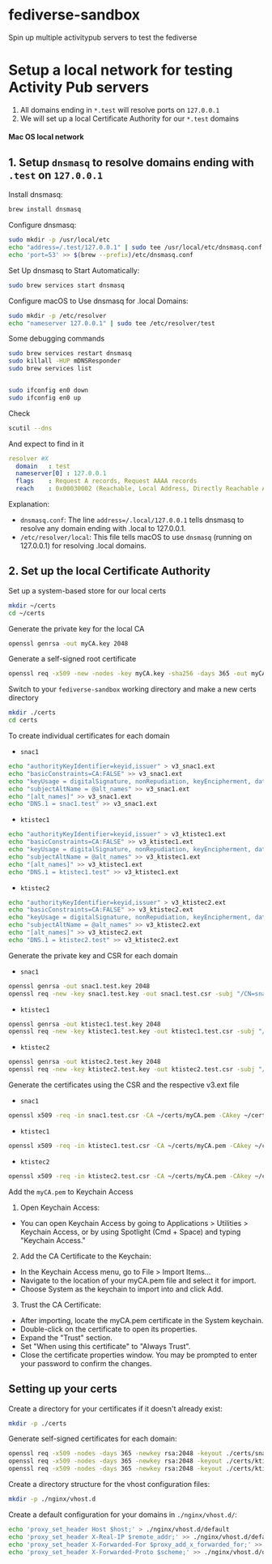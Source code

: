 # fediverse-sandbox
Spin up multiple activitypub servers to test the fediverse

# Setup a local network for testing Activity Pub servers

1. All domains ending in `*.test` will resolve ports on `127.0.0.1`
2. We will set up a local Certificate Authority for our `*.test` domains

#### Mac OS local network

## 1. Setup `dnsmasq` to resolve domains ending with `.test` on `127.0.0.1`

Install dnsmasq:
```bash
brew install dnsmasq
```

Configure dnsmasq:
```bash
sudo mkdir -p /usr/local/etc
echo "address=/.test/127.0.0.1" | sudo tee /usr/local/etc/dnsmasq.conf
echo 'port=53' >> $(brew --prefix)/etc/dnsmasq.conf
```

Set Up dnsmasq to Start Automatically:
```bash
sudo brew services start dnsmasq
```

Configure macOS to Use dnsmasq for .local Domains:
```bash
sudo mkdir -p /etc/resolver
echo "nameserver 127.0.0.1" | sudo tee /etc/resolver/test
```

Some debugging commands
```bash
sudo brew services restart dnsmasq
sudo killall -HUP mDNSResponder
sudo brew services list


sudo ifconfig en0 down
sudo ifconfig en0 up

```

Check
```bash
scutil --dns
```

And expect to find in it
```yaml
resolver #X
  domain   : test
  nameserver[0] : 127.0.0.1
  flags    : Request A records, Request AAAA records
  reach    : 0x00030002 (Reachable, Local Address, Directly Reachable Address)
```

Explanation:

* `dnsmasq.conf`: The line `address=/.local/127.0.0.1` tells dnsmasq to resolve any domain ending with .local to 127.0.0.1.
* `/etc/resolver/local`: This file tells macOS to use `dnsmasq` (running on 127.0.0.1) for resolving .local domains.

## 2. Set up the local Certificate Authority

Set up a system-based store for our local certs
```bash
mkdir ~/certs
cd ~/certs
```

Generate the private key for the local CA
```bash
openssl genrsa -out myCA.key 2048
```

Generate a self-signed root certificate
```bash
openssl req -x509 -new -nodes -key myCA.key -sha256 -days 365 -out myCA.pem -subj "/CN=MyTestCA"
```

Switch to your `fediverse-sandbox` working directory and make a new certs directory
```bash
mkdir ./certs
cd certs
```

To create individual certificates for each domain 

* `snac1`
```bash
echo "authorityKeyIdentifier=keyid,issuer" > v3_snac1.ext
echo "basicConstraints=CA:FALSE" >> v3_snac1.ext
echo "keyUsage = digitalSignature, nonRepudiation, keyEncipherment, dataEncipherment" >> v3_snac1.ext
echo "subjectAltName = @alt_names" >> v3_snac1.ext
echo "[alt_names]" >> v3_snac1.ext
echo "DNS.1 = snac1.test" >> v3_snac1.ext
```

* `ktistec1`
```bash
echo "authorityKeyIdentifier=keyid,issuer" > v3_ktistec1.ext
echo "basicConstraints=CA:FALSE" >> v3_ktistec1.ext
echo "keyUsage = digitalSignature, nonRepudiation, keyEncipherment, dataEncipherment" >> v3_ktistec1.ext
echo "subjectAltName = @alt_names" >> v3_ktistec1.ext
echo "[alt_names]" >> v3_ktistec1.ext
echo "DNS.1 = ktistec1.test" >> v3_ktistec1.ext
```

* `ktistec2`
```bash
echo "authorityKeyIdentifier=keyid,issuer" > v3_ktistec2.ext
echo "basicConstraints=CA:FALSE" >> v3_ktistec2.ext
echo "keyUsage = digitalSignature, nonRepudiation, keyEncipherment, dataEncipherment" >> v3_ktistec2.ext
echo "subjectAltName = @alt_names" >> v3_ktistec2.ext
echo "[alt_names]" >> v3_ktistec2.ext
echo "DNS.1 = ktistec2.test" >> v3_ktistec2.ext
```

Generate the private key and CSR for each domain
* `snac1`
```bash
openssl genrsa -out snac1.test.key 2048
openssl req -new -key snac1.test.key -out snac1.test.csr -subj "/CN=snac1.test"
```

* `ktistec1`
```bash
openssl genrsa -out ktistec1.test.key 2048
openssl req -new -key ktistec1.test.key -out ktistec1.test.csr -subj "/CN=ktistec1.test"
```

* `ktistec2`
```bash
openssl genrsa -out ktistec2.test.key 2048
openssl req -new -key ktistec2.test.key -out ktistec2.test.csr -subj "/CN=ktistec2.test"
```

Generate the certificates using the CSR and the respective v3.ext file
* `snac1`
```bash
openssl x509 -req -in snac1.test.csr -CA ~/certs/myCA.pem -CAkey ~/certs/myCA.key -CAcreateserial -out snac1.test.crt -days 365 -sha256 -extfile v3_snac1.ext
```

* `ktistec1`
```bash
openssl x509 -req -in ktistec1.test.csr -CA ~/certs/myCA.pem -CAkey ~/certs/myCA.key -CAcreateserial -out ktistec1.test.crt -days 365 -sha256 -extfile v3_ktistec1.ext
```

* `ktistec2`
```bash
openssl x509 -req -in ktistec2.test.csr -CA ~/certs/myCA.pem -CAkey ~/certs/myCA.key -CAcreateserial -out ktistec2.test.crt -days 365 -sha256 -extfile v3_ktistec2.ext
```


Add the `myCA.pem` to Keychain Access

1. Open Keychain Access:

* You can open Keychain Access by going to Applications > Utilities > Keychain Access, or by using Spotlight (Cmd + Space) and typing "Keychain Access."

2. Add the CA Certificate to the Keychain:

* In the Keychain Access menu, go to File > Import Items...
* Navigate to the location of your myCA.pem file and select it for import.
* Choose System as the keychain to import into and click Add.

3. Trust the CA Certificate:

* After importing, locate the myCA.pem certificate in the System keychain.
* Double-click on the certificate to open its properties.
* Expand the "Trust" section.
* Set "When using this certificate" to "Always Trust".
* Close the certificate properties window. You may be prompted to enter your password to confirm the changes.

## Setting up your certs

Create a directory for your certificates if it doesn't already exist:
```bash
mkdir -p ./certs
```

Generate self-signed certificates for each domain:
```bash
openssl req -x509 -nodes -days 365 -newkey rsa:2048 -keyout ./certs/snac1.test.key -out ./certs/snac1.test.crt -subj "/CN=snac1.test"
openssl req -x509 -nodes -days 365 -newkey rsa:2048 -keyout ./certs/ktistec1.test.key -out ./certs/ktistec1.test.crt -subj "/CN=ktistec1.test"
openssl req -x509 -nodes -days 365 -newkey rsa:2048 -keyout ./certs/ktistec2.test.key -out ./certs/ktistec2.test.crt -subj "/CN=ktistec2.test"
```

Create a directory structure for the vhost configuration files:
```bash
mkdir -p ./nginx/vhost.d
```

Create a default configuration for your domains in `./nginx/vhost.d/`:
```bash
echo 'proxy_set_header Host $host;' > ./nginx/vhost.d/default
echo 'proxy_set_header X-Real-IP $remote_addr;' >> ./nginx/vhost.d/default
echo 'proxy_set_header X-Forwarded-For $proxy_add_x_forwarded_for;' >> ./nginx/vhost.d/default
echo 'proxy_set_header X-Forwarded-Proto $scheme;' >> ./nginx/vhost.d/default
```
